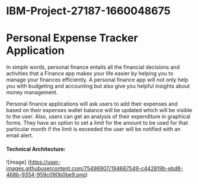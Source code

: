 # IBM-Project-27187-1660048675
<h1>Personal Expense Tracker Application</h1>

In simple words, personal finance entails all the financial decisions and activities that a Finance app makes your life easier by helping you to manage your finances efficiently. A personal finance app will not only help you with budgeting and accounting but also give you helpful insights about money management.

   Personal finance applications will ask users to add their expenses and based on their expenses wallet balance will be updated which will be visible to the user.  Also, users can get an analysis of their expenditure in graphical forms. They have an option to set a limit for the amount to be used for that particular month if the limit is exceeded the user will be notified with an email alert.

<h4>Technical Architecture:</h4>

![image] (https://user-images.githubusercontent.com/75496907/194687549-c442819b-ebd8-468b-9354-959c090b0be9.png)
